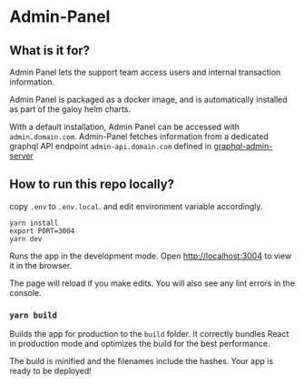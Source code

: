 # Admin-Panel

## What is it for?

Admin Panel lets the support team access users and internal transaction information.

Admin Panel is packaged as a docker image, and is automatically installed as part of the galoy helm charts.

With a default installation, Admin Panel can be accessed with `admin.domain.com`. Admin-Panel fetches information from a dedicated graphql API endpoint `admin-api.domain.com` defined in [graphql-admin-server](https://github.com/GaloyMoney/galoy/blob/main/src/servers/graphql-admin-server.ts)

## How to run this repo locally?

copy `.env` to `.env.local`. and edit environment variable accordingly.

```
yarn install
export PORT=3004
yarn dev
```

Runs the app in the development mode.
Open [http://localhost:3004](http://localhost:3004) to view it in the browser.

The page will reload if you make edits.
You will also see any lint errors in the console.

### `yarn build`

Builds the app for production to the `build` folder.
It correctly bundles React in production mode and optimizes the build for the best performance.

The build is minified and the filenames include the hashes.
Your app is ready to be deployed!
